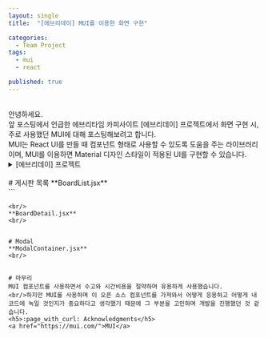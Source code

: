 ```yaml
---
layout: single
title:  "[에브리데이] MUI를 이용한 화면 구현"

categories:
  - Team Project
tags:
  - mui
  - react

published: true
---
```


<br/>
안녕하세요.
<br/>앞 포스팅에서 언급한 에브리타임 카피사이트 [에브리데이] 프로젝트에서 화면 구현 시, 주로 사용했던 MUI에 대해 포스팅해보려고 합니다.
<br/>MUI는 React UI를 만들 때 컴포넌트 형태로 사용할 수 있도록 도움을 주는 라이브러리이며, MUI를 이용하면 Material 디자인 스타일이 적용된 UI를 구현할 수 있습니다.

<br/>
<details>
<summary>[에브리데이] 프로젝트</summary>
<br/>
<h5>기간**</h5>
2022.04.01 - 2022.07.30
<br/>
월별 TASK
<br/>
<h5>4월</h5> 
기획
- 어떤 기술을 중심으로 어떤 주제로 프로젝트를 진행할 것인지 정한 후, 프로토타입 제작
- ERD Cloud를 이용한 DB 설계
- REST API 설계
- Spring Boot와 React 각각 로컬에서 프로젝트 생성 후 연동 
<h5>5월</h5>
화면 구현
<br/>
- 디렉토리 및 파일 구조 설계 및 구성
- JS, CSS 사용
- MUI 컴포넌트 사용
- 코드 리팩토링
<h5>6월/7월</h5>
API 개발
<br/>
- 각 메뉴 및 기능마다 API 요청 및 데이터 처리
- 코드 리팩토링(ex. Axios 요청/응답 부분 공통화)
</details>


<br/>
# 게시판 목록
**BoardList.jsx**
<br/>
```

```
<br/>
**BoardDetail.jsx**
<br/>
```

```

# Modal
**ModalContainer.jsx**
<br/>
```

```

# 마무리
MUI 컴포넌트를 사용하면서 수고와 시간비용을 절약하며 유용하게 사용했습니다. 
<br/>하지만 MUI를 사용하며 이 오픈 소스 컴포넌트를 가져와서 어떻게 응용하고 어떻게 내 코드에 녹일 것인지가 중요하다고 생각했기 때문에 그 부분을 고민하며 개발을 진행했던 것 같습니다.
<h5>:page_with_curl: Acknowledgments</h5>
<a href="https://mui.com/">MUI</a>



